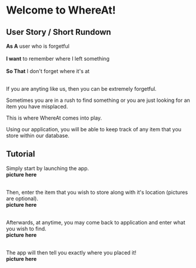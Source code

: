 # Welcome to WhereAt!

## User Story / Short Rundown
**As A** user who is forgetful <br/><br/>
**I want** to remember where I left something <br/><br/>
**So That** I don't forget where it's at <br/><br/>

If you are anyting like us, then you can be extremely forgetful.

Sometimes you are in a rush to find something or you are just looking for an item you have misplaced.

This is where WhereAt comes into play.

Using our application, you will be able to keep track of any item that you store within our database.

## Tutorial
Simply start by launching the app.<br/>
**picture here**<br/><br/>

Then, enter the item that you wish to store along with it's location (pictures are optional).<br/>
**picture here**<br/><br/>

Afterwards, at anytime, you may come back to application and enter what you wish to find.<br/>
**picture here**<br/><br/>

The app will then tell you exactly where you placed it!<br/>
**picture here**





